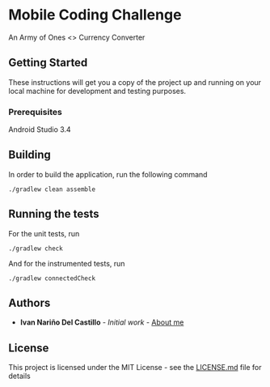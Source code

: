 # Mobile Coding Challenge

An Army of Ones <> Currency Converter

## Getting Started

These instructions will get you a copy of the project up and running on your local machine for development and testing purposes.

### Prerequisites

Android Studio 3.4

## Building

In order to build the application, run the following command 

```
./gradlew clean assemble
```

## Running the tests

For the unit tests, run

```
./gradlew check
```

And for the instrumented tests, run

```
./gradlew connectedCheck
```

## Authors

* **Ivan Nariño Del Castillo** - *Initial work* - [About me](https://ivannarino.github.io)


## License

This project is licensed under the MIT License - see the [LICENSE.md](LICENSE.md) file for details

